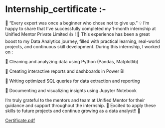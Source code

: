 # Internship_certificate :-
🌟 “Every expert was once a beginner who chose not to give up.” 💡
I’m happy to share that I’ve successfully completed my 1-month internship at Unified Mentor Private Limited 👍 ! 🎉
 This experience has been a great boost to my Data Analytics journey, filled with practical learning, real-world projects, and continuous skill development.
During this internship, I worked on :

🔹 Cleaning and analyzing data using Python (Pandas, Matplotlib)

🔹 Creating interactive reports and dashboards in Power BI

🔹 Writing optimized SQL queries for data extraction and reporting

🔹 Documenting and visualizing insights using Jupyter Notebook

I’m truly grateful to the mentors and team at Unified Mentor for their guidance and support throughout the internship. 🙏
Excited to apply these skills to future projects and continue growing as a data analyst!! 🚀

[Certificate.pdf](https://github.com/user-attachments/files/20270655/Certificate.pdf)
